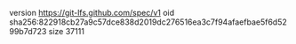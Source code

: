 version https://git-lfs.github.com/spec/v1
oid sha256:822918cb27a9c57dce838d2019dc276516ea3c7f94afaefbae5f6d5299b7d723
size 37111

